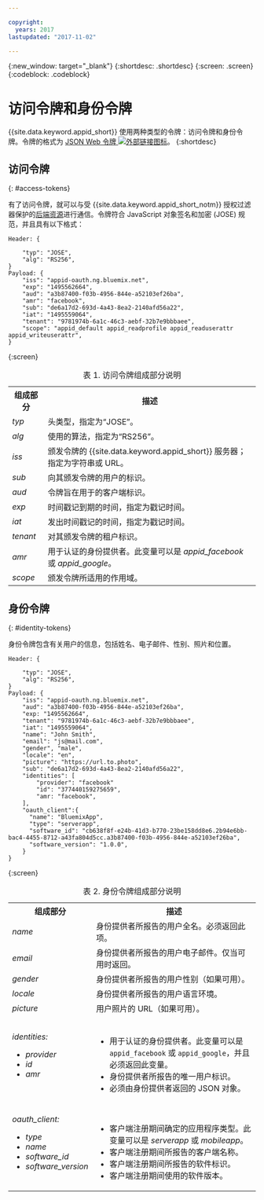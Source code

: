 ```yaml
---

copyright:
  years: 2017
lastupdated: "2017-11-02"

---
```


{:new_window: target="_blank"}
{:shortdesc: .shortdesc}
{:screen: .screen}
{:codeblock: .codeblock}

# 访问令牌和身份令牌

{{site.data.keyword.appid_short}} 使用两种类型的令牌：访问令牌和身份令牌。令牌的格式为 <a href="https://jwt.io/introduction/" target="_blank">JSON Web 令牌 <img src="../../icons/launch-glyph.svg" alt="外部链接图标"></a>。
{:shortdesc}


## 访问令牌
{: #access-tokens}

有了访问令牌，就可以与受 {{site.data.keyword.appid_short_notm}} 授权过滤器保护的[后端资源](/docs/services/appid/protecting-resources.html)进行通信。令牌符合 JavaScript 对象签名和加密 (JOSE) 规范，并且具有以下格式：

```
Header: {

    "typ": "JOSE",
    "alg": "RS256",
}
Payload: {
    "iss": "appid-oauth.ng.bluemix.net",
    "exp": "1495562664",
    "aud": "a3b87400-f03b-4956-844e-a52103ef26ba",
    "amr": "facebook",
    "sub": "de6a17d2-693d-4a43-8ea2-2140afd56a22",
    "iat": "1495559064",
    "tenant": "9781974b-6a1c-46c3-aebf-32b7e9bbbaee",
    "scope": "appid_default appid_readprofile appid_readuserattr appid_writeuserattr",
}
```
{:screen}

<table>
<caption> 表 1. 访问令牌组成部分说明</caption>
  <tr>
    <th> 组成部分</th>
    <th> 描述</th>
  </tr>
  <tr>
    <td> <i>typ</i></td>
    <td> 头类型，指定为“JOSE”。</td>
  </tr>
  <tr>
    <td> <i>alg</i></td>
    <td> 使用的算法，指定为“RS256”。</td>
  </tr>
  <tr>
    <td> <i>iss</i></td>
    <td> 颁发令牌的 {{site.data.keyword.appid_short}} 服务器；指定为字符串或 URL。</td>
  </tr>
  <tr>
    <td> <i>sub</i></td>
    <td> 向其颁发令牌的用户的标识。</td>
  </tr>
  <tr>
    <td> <i>aud</i></td>
    <td> 令牌旨在用于的客户端标识。</td>
  </tr>
  <tr>
    <td> <i>exp</i></td>
    <td> 时间戳记到期的时间，指定为戳记时间。</td>
  </tr>
  <tr>
    <td> <i>iat</i></td>
    <td> 发出时间戳记的时间，指定为戳记时间。</td>
  </tr>
  <tr>
    <td> <i>tenant</i></td>
    <td> 对其颁发令牌的租户标识。</td>
  </tr>
  <tr>
    <td> <i>amr</i></td>
    <td> 用于认证的身份提供者。此变量可以是 <i>appid_facebook</i> 或 <i>appid_google</i>。</td>
  </tr>
  <tr>
    <td> <i>scope</i></td>
    <td> 颁发令牌所适用的作用域。</td>
  </tr>
</table>


## 身份令牌
{: #identity-tokens}

身份令牌包含有关用户的信息，包括姓名、电子邮件、性别、照片和位置。

```
Header: {

    "typ": "JOSE",
    "alg": "RS256",
}
Payload: {
    "iss": "appid-oauth.ng.bluemix.net",
    "aud": "a3b87400-f03b-4956-844e-a52103ef26ba",
    "exp: "1495562664",
    "tenant": "9781974b-6a1c-46c3-aebf-32b7e9bbbaee",
    "iat": "1495559064",
    "name": "John Smith",
    "email": "js@mail.com",
    "gender", "male",
    "locale": "en",
    "picture": "https://url.to.photo",
    "sub": "de6a17d2-693d-4a43-8ea2-2140afd56a22",
    "identities": [
        "provider": "facebook"
        "id": "377440159275659",
        "amr: "facebook",
    ],
    "oauth_client":{
      "name": "BluemixApp",
      "type": "serverapp",
      "software_id": "cb638f8f-e24b-41d3-b770-23be158dd8e6.2b94e6bb-bac4-4455-8712-a43fa804d5cc.a3b87400-f03b-4956-844e-a52103ef26ba",
      "software_version": "1.0.0",
    }
}
```
{:screen}


<table>
<caption> 表 2. 身份令牌组成部分说明</caption>
  <tr>
    <th> 组成部分</th>
    <th> 描述</th>
  </tr>
  <tr>
    <td> <i>name</i></td>
    <td> 身份提供者所报告的用户全名。必须返回此项。</td>
  </tr>
  <tr>
    <td> <i>email</i></td>
    <td> 身份提供者所报告的用户电子邮件。仅当可用时返回。</td>
  </tr>
  <tr>
    <td> <i>gender</i></td>
    <td> 身份提供者所报告的用户性别（如果可用）。</td>
  </tr>
  <tr>
    <td> <i>locale</i></td>
    <td> 身份提供者所报告的用户语言环境。</td>
  </tr>
  <tr>
    <td> <i>picture</i></td>
    <td> 用户照片的 URL（如果可用）。</td>
  </tr>
  <tr>
    <td> <i>identities:</br> <ul><li> provider<li> id<li> amr</ul></i></td>
    <td> </br><ul><li> 用于认证的身份提供者。此变量可以是 <code>appid_facebook</code> 或 <code>appid_google</code>，并且必须返回此变量。</li><li> 身份提供者所报告的唯一用户标识。</li><li> 必须由身份提供者返回的 JSON 对象。</li></ul></td>
  </tr>
  <tr>
    <td> <i>oauth_client:</br> <ul><li> type<li> name<li> software_id<li> software_version</ul></i> </td>
    <td> </br><ul><li> 客户端注册期间确定的应用程序类型。此变量可以是 <i>serverapp</i> 或 <i>mobileapp</i>。<li> 客户端注册期间所报告的客户端名称。<li> 客户端注册期间所报告的软件标识。<li> 客户端注册期间使用的软件版本。</ul></td>
  </tr>
</table>
